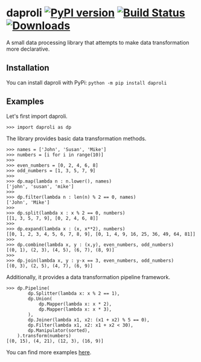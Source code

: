 # daproli [![PyPI version](https://badge.fury.io/py/daproli.svg)](https://pypi.org/project/daproli/) [![Build Status](https://travis-ci.com/ermshaua/daproli.svg?branch=master)](https://travis-ci.com/ermshaua/daproli) [![Downloads](https://pepy.tech/badge/daproli)](https://pepy.tech/project/daproli)
A small data processing library that attempts to make data transformation more declarative.

## Installation

You can install daproli with PyPi:
`python -m pip install daproli`

## Examples

Let's first import daproli.

```python3
>>> import daproli as dp
```

The library provides basic data transformation methods.

```python3
>>> names = ['John', 'Susan', 'Mike']
>>> numbers = [i for i in range(10)]
>>>
>>> even_numbers = [0, 2, 4, 6, 8]
>>> odd_numbers = [1, 3, 5, 7, 9]
>>>
>>> dp.map(lambda n : n.lower(), names)
['john', 'susan', 'mike']
>>>
>>> dp.filter(lambda n : len(n) % 2 == 0, names)
['John', 'Mike']
>>> 
>>> dp.split(lambda x : x % 2 == 0, numbers)
[[1, 3, 5, 7, 9], [0, 2, 4, 6, 8]]
>>> 
>>> dp.expand(lambda x : (x, x**2), numbers)
[[0, 1, 2, 3, 4, 5, 6, 7, 8, 9], [0, 1, 4, 9, 16, 25, 36, 49, 64, 81]]
>>> 
>>> dp.combine(lambda x, y : (x,y), even_numbers, odd_numbers)
[(0, 1), (2, 3), (4, 5), (6, 7), (8, 9)]
>>> 
>>> dp.join(lambda x, y : y-x == 3, even_numbers, odd_numbers)
[(0, 3), (2, 5), (4, 7), (6, 9)]
```

Additionally, it provides a data transformation pipeline framework.

```python3
>>> dp.Pipeline(
        dp.Splitter(lambda x: x % 2 == 1),
        dp.Union(
            dp.Mapper(lambda x: x * 2),
            dp.Mapper(lambda x: x * 3),
        ),
        dp.Joiner(lambda x1, x2: (x1 + x2) % 5 == 0),
        dp.Filter(lambda x1, x2: x1 + x2 < 30),
        dp.Manipulator(sorted),
    ).transform(numbers)
[(0, 15), (4, 21), (12, 3), (16, 9)]
```

You can find more examples <a href="https://github.com/ermshaua/daproli/tree/master/daproli/examples">here</a>. 
